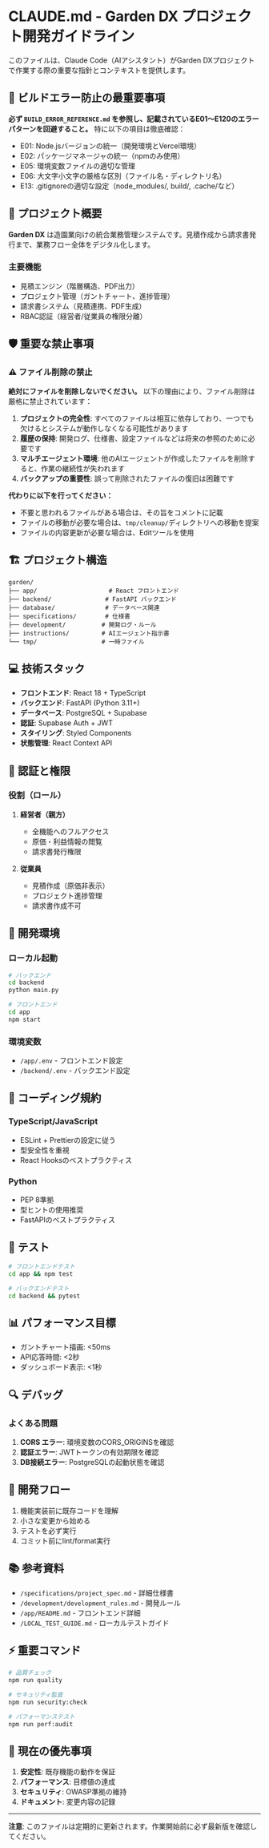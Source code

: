 # CLAUDE.md - Garden DX プロジェクト開発ガイドライン

このファイルは、Claude Code（AIアシスタント）がGarden DXプロジェクトで作業する際の重要な指針とコンテキストを提供します。

## 🚨 ビルドエラー防止の最重要事項

**必ず `BUILD_ERROR_REFERENCE.md` を参照し、記載されているE01〜E120のエラーパターンを回避すること。**
特に以下の項目は徹底確認：
- E01: Node.jsバージョンの統一（開発環境とVercel環境）
- E02: パッケージマネージャの統一（npmのみ使用）
- E05: 環境変数ファイルの適切な管理
- E06: 大文字小文字の厳格な区別（ファイル名・ディレクトリ名）
- E13: .gitignoreの適切な設定（node_modules/, build/, .cache/など）

## 🎯 プロジェクト概要

**Garden DX** は造園業向けの統合業務管理システムです。見積作成から請求書発行まで、業務フロー全体をデジタル化します。

### 主要機能
- 見積エンジン（階層構造、PDF出力）
- プロジェクト管理（ガントチャート、進捗管理）
- 請求書システム（見積連携、PDF生成）
- RBAC認証（経営者/従業員の権限分離）

## 🛡️ 重要な禁止事項

### ⚠️ ファイル削除の禁止
**絶対にファイルを削除しないでください。** 以下の理由により、ファイル削除は厳格に禁止されています：

1. **プロジェクトの完全性**: すべてのファイルは相互に依存しており、一つでも欠けるとシステムが動作しなくなる可能性があります
2. **履歴の保持**: 開発ログ、仕様書、設定ファイルなどは将来の参照のために必要です
3. **マルチエージェント環境**: 他のAIエージェントが作成したファイルを削除すると、作業の継続性が失われます
4. **バックアップの重要性**: 誤って削除されたファイルの復旧は困難です

**代わりに以下を行ってください：**
- 不要と思われるファイルがある場合は、その旨をコメントに記載
- ファイルの移動が必要な場合は、`tmp/cleanup/`ディレクトリへの移動を提案
- ファイルの内容更新が必要な場合は、Editツールを使用

## 🏗️ プロジェクト構造

```
garden/
├── app/                    # React フロントエンド
├── backend/               # FastAPI バックエンド
├── database/              # データベース関連
├── specifications/        # 仕様書
├── development/          # 開発ログ・ルール
├── instructions/         # AIエージェント指示書
└── tmp/                  # 一時ファイル
```

## 💻 技術スタック

- **フロントエンド**: React 18 + TypeScript
- **バックエンド**: FastAPI (Python 3.11+)
- **データベース**: PostgreSQL + Supabase
- **認証**: Supabase Auth + JWT
- **スタイリング**: Styled Components
- **状態管理**: React Context API

## 🔐 認証と権限

### 役割（ロール）
1. **経営者（親方）**
   - 全機能へのフルアクセス
   - 原価・利益情報の閲覧
   - 請求書発行権限

2. **従業員**
   - 見積作成（原価非表示）
   - プロジェクト進捗管理
   - 請求書作成不可

## 🚀 開発環境

### ローカル起動
```bash
# バックエンド
cd backend
python main.py

# フロントエンド
cd app
npm start
```

### 環境変数
- `/app/.env` - フロントエンド設定
- `/backend/.env` - バックエンド設定

## 📝 コーディング規約

### TypeScript/JavaScript
- ESLint + Prettierの設定に従う
- 型安全性を重視
- React Hooksのベストプラクティス

### Python
- PEP 8準拠
- 型ヒントの使用推奨
- FastAPIのベストプラクティス

## 🧪 テスト

```bash
# フロントエンドテスト
cd app && npm test

# バックエンドテスト
cd backend && pytest
```

## 📊 パフォーマンス目標

- ガントチャート描画: <50ms
- API応答時間: <2秒
- ダッシュボード表示: <1秒

## 🔍 デバッグ

### よくある問題
1. **CORS エラー**: 環境変数のCORS_ORIGINSを確認
2. **認証エラー**: JWTトークンの有効期限を確認
3. **DB接続エラー**: PostgreSQLの起動状態を確認

## 🤝 開発フロー

1. 機能実装前に既存コードを理解
2. 小さな変更から始める
3. テストを必ず実行
4. コミット前にlint/format実行

## 📚 参考資料

- `/specifications/project_spec.md` - 詳細仕様書
- `/development/development_rules.md` - 開発ルール
- `/app/README.md` - フロントエンド詳細
- `/LOCAL_TEST_GUIDE.md` - ローカルテストガイド

## ⚡ 重要コマンド

```bash
# 品質チェック
npm run quality

# セキュリティ監査
npm run security:check

# パフォーマンステスト
npm run perf:audit
```

## 🎯 現在の優先事項

1. **安定性**: 既存機能の動作を保証
2. **パフォーマンス**: 目標値の達成
3. **セキュリティ**: OWASP準拠の維持
4. **ドキュメント**: 変更内容の記録

---

**注意**: このファイルは定期的に更新されます。作業開始前に必ず最新版を確認してください。